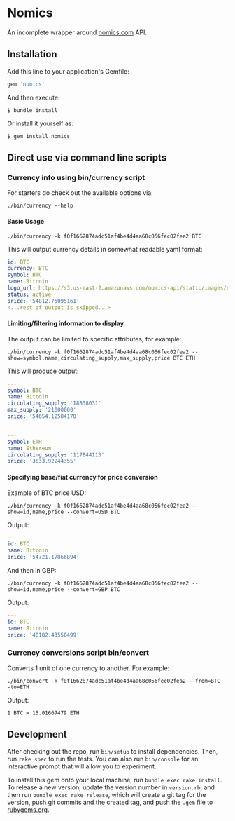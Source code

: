 # Nomics

An incomplete wrapper around [nomics.com](https://nomics.com/docs/) API.

## Installation

Add this line to your application's Gemfile:

```ruby
gem 'nomics'
```

And then execute:

    $ bundle install

Or install it yourself as:

    $ gem install nomics

## Direct use via command line scripts

### Currency info using bin/currency script

For starters do check out the available options via:

```
./bin/currency --help
```

#### Basic Usage

```
./bin/currency -k f0f1662874adc51af4be4d4aa68c056fec02fea2 BTC
```

This will output currency details in somewhat readable yaml format:

```yaml
id: BTC
currency: BTC
symbol: BTC
name: Bitcoin
logo_url: https://s3.us-east-2.amazonaws.com/nomics-api/static/images/currencies/btc.svg
status: active
price: '54812.75095161'
<...rest of output is skipped...>
```

#### Limiting/filtering information to display

The output can be limited to specific attributes, for example:

```
./bin/currency -k f0f1662874adc51af4be4d4aa68c056fec02fea2 --show=symbol,name,circulating_supply,max_supply,price BTC ETH
```

This will produce output:

```yaml
---
symbol: BTC
name: Bitcoin
circulating_supply: '18838031'
max_supply: '21000000'
price: '54654.12584170'


---
symbol: ETH
name: Ethereum
circulating_supply: '117844113'
price: '3633.92244355'
```

#### Specifying base/fiat currency for price conversion

Example of BTC price USD:

```
./bin/currency -k f0f1662874adc51af4be4d4aa68c056fec02fea2 --show=id,name,price --convert=USD BTC
```

Output:

```yaml
---
id: BTC
name: Bitcoin
price: '54721.17866894'
```

And then in GBP:

```
./bin/currency -k f0f1662874adc51af4be4d4aa68c056fec02fea2 --show=id,name,price --convert=GBP BTC
```

Output:

```yaml
---
id: BTC
name: Bitcoin
price: '40182.43550499'
```

### Currency conversions script bin/convert

Converts 1 unit of one currency to another. For example:

```
./bin/convert -k f0f1662874adc51af4be4d4aa68c056fec02fea2 --from=BTC --to=ETH
```

Output:

```
1 BTC = 15.01667479 ETH
```

## Development

After checking out the repo, run `bin/setup` to install dependencies. Then,
run `rake spec` to run the tests. You can also run `bin/console` for an
interactive prompt that will allow you to experiment.

To install this gem onto your local machine, run `bundle exec rake install`.
To release a new version, update the version number in `version.rb`, and then
run `bundle exec rake release`, which will create a git tag for the version,
push git commits and the created tag, and push the `.gem`
file to [rubygems.org](https://rubygems.org).
